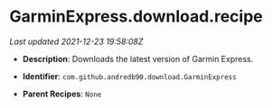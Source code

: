 # GarminExpress.download.recipe

_Last updated 2021-12-23 19:58:08Z_

- **Description**: Downloads the latest version of Garmin Express.

- **Identifier**: `com.github.andredb90.download.GarminExpress`

- **Parent Recipes**: `None`